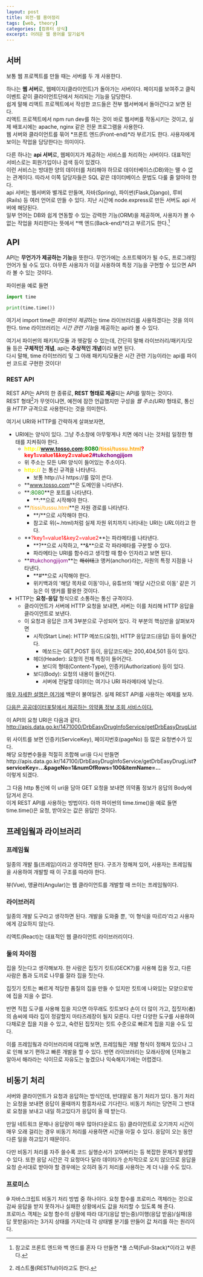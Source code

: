 ```yaml
---
layout: post
title: 외전-웹 용어정리
tags: [web, theory]
categories: [컴퓨터 상식]
excerpt: 어려운 웹 용어를 알기쉽게
---
```


## 서버

보통 웹 프로젝트를 만들 때는 서버를 두 개 사용한다.

하나는 **웹 서버**로, 웹페이지(클라이언트)가 돌아가는 서버이다. 페이지를 보여주고 클릭 이벤트 같이 클라이언트단에서 처리되는 기능을 담당한다.  
쉽게 말해 리액트 프로젝트에서 작성한 코드들은 전부 웹서버에서 돌아간다고 보면 된다.  
리액트 프로젝트에서 npm run dev를 하는 것이 바로 웹서버를 작동시키는 것이고, 실제 배포시에는 apache, nginx 같은 전문 프로그램을 사용한다.  
웹 서버와 클라이언트를 묶어 *프론트 엔드(Front-end)*라 부르기도 한다. 사용자에게 보이는 작업을 담당한다는 의미이다.

다른 하나는 **api 서버**로, 웹페이지가 제공하는 서비스를 처리하는 서버이다. 대표적인 서비스로는 회원가입이나 검색 등이 있겠다.  
이런 서비스는 방대한 양의 데이터를 처리해야 하므로 데이터베이스(DB)와는 뗄 수 없는 관계이다. 따라서 이쪽 담당자들은 SQL 같은 데이터베이스 문법도 다룰 줄 알아야 한다.  
api 서버는 웹서버와 별개로 만들며, 자바(Spring), 파이썬(Flask,Django), 루비(Rails) 등 여러 언어로 만들 수 있다. 지난 시간에 node.express로 만든 서버도 api 서버에 해당된다.  
일부 언어는 DB와 쉽게 연동할 수 있는 강력한 기능(ORM)을 제공하며, 사용자가 볼 수 없는 작업을 처리한다는 뜻에서 *백 엔드(Back-end)*라고 부르기도 한다.[^1]

## API

API는 **무언가가 제공하는 기능**을 뜻한다. 무언가에는 소프트웨어가 될 수도, 프로그래밍 언어가 될 수도 있다. 아무튼 사용자가 이걸 사용하여 특정 기능을 구현할 수 있으면 API라 볼 수 있는 것이다.

파이썬을 예로 들면

```python
import time

print(time.time())
```

여기서 import time은 *파이썬이 제공*하는 time 라이브러리를 사용하겠다는 것을 의미한다. time 라이브러리는 *시간 관련 기능*을 제공하는 api라 볼 수 있다.

여기서 파이썬의 패키지/모듈 과 헷갈릴 수 있는데, 간단히 말해 라이브러리/패키지/모듈 등은 **구체적인 개념**, api는 **추상적인 개념**이라 보면 된다.  
다시 말해, time 라이브러리 및 그 아래 패키지/모듈은 시간 관련 기능이라는 api를 파이썬 코드로 구현한 것이다!

### REST API

REST API는 API의 한 종류로, **REST 형태로 제공**되는 API를 말하는 것이다.  
REST 형태[^2]가 무엇이냐면, 예전에 잠깐 언급했지만 구성을 _웹 주소(URI)_ 형태로, 통신을 _HTTP_ 규격으로 사용한다는 것을 의미한다.

여기서 URI와 HTTP를 간략하게 살펴보자면,

- URI에는 양식이 있다. 그냥 주소창에 아무렇게나 치면 에러 나는 것처럼 일정한 형태를 지켜줘야 한다.
  - **<span style="color:yellow">http://</span><span style="color:blue">www.tosso.com</span><span style="color:green">:8080</span><span style="color:orange">/tissi/tussu.html</span><span style="color:red">?key1=value1&key2=value2</span><span style="color:purple">#tukchongjijom</span>**
  - 위 주소는 모든 URI 양식이 들어있는 주소이다.
  - **<span style="color:yellow">http://</span>** 는 통신 규격을 나타낸다.
    - 보통 http://나 https://를 많이 쓴다.
  - **<span style="color:blue">www.tosso.com</span>**은 도메인을 나타낸다.
  - **<span style="color:green">:8080</span>**은 포트를 나타낸다.
    - **:**으로 시작해야 한다.
  - **<span style="color:orange">/tissi/tussu.html</span>**은 자원 경로를 나타낸다.
    - **/**으로 시작해야 한다.
    - 참고로 위(~.html)처럼 실제 자원 위치까지 나타내는 URI는 *URL*이라고 한다.
  - **<span style="color:red">?key1=value1&key2=value2</span>**는 파라메타를 나타낸다.
    - **?**으로 시작하고, **&**으로 각 파라메타를 구분할 수 있다.
    - 파라메타는 URI를 함수라고 생각할 때 함수 인자라고 보면 된다.
  - **<span style="color:purple">#tukchongjijom</span>**는 ~~해쉬태그~~ 앵커(anchor)라는, 자원의 특정 지점을 나타낸다.
    - **#**으로 시작해야 한다.
    - 위키백과의 '해당 목차로 이동'이나, 유튜브의 '해당 시간으로 이동' 같은 기능은 이 앵커를 활용한 것이다.
- HTTP는 **요청-응답** 형식으로 소통하는 통신 규격이다.
  - 클라이언트가 서버에 HTTP 요청을 보내면, 서버는 이를 처리해 HTTP 응답을 클라이언트로 보낸다.
  - 이 요청과 응답은 크게 3부분으로 구성되어 있다. 각 부분의 핵심만을 살펴보자면
    - 시작(Start Line): HTTP 메쏘드(요청), HTTP 응답코드(응답) 등이 들어간다.
      - 메쏘드는 GET,POST 등이, 응답코드에는 200,404,501 등이 있다.
    - 헤더(Header): 요청의 전체 특징이 들어간다.
      - 보디의 형태(Content-Type), 인증키(Authorization) 등이 있다.
    - 보디(Body): 요청의 내용이 들어간다.
      - 서버에 전달할 데이터는 여기나 URI 파라메타에 넣는다.

[매우 자세한 설명은 여기에](https://developer.mozilla.org/ko/docs/Web/HTTP/Overview)
백문이 불여일견. 실제 REST API를 사용하는 예제를 보자.

[다음은 공공데이터포탈에서 제공하는 의약품 정보 조회 서비스이다.](https://www.data.go.kr/data/15075057/openapi.do)

이 API의 요청 URI은 다음과 같다.
http://apis.data.go.kr/1471000/DrbEasyDrugInfoService/getDrbEasyDrugList

위 사이트를 보면 인증키(ServiceKey), 페이지번호(pageNo) 등 많은 요청변수가 있다.  
해당 요청변수들을 적절히 조합해 uri을 다시 만들면  
http://<hi1>apis.data<hi2>.go.kr/147100/DrbEasyDrugInfoService/getDrbEasyDrugList<hi3>**?serviceKey=...&pageNo=1&numOfRows=100&itemName=...**  
이렇게 되겠다.

그 다음 http 통신에 이 uri을 담아 GET 요청을 보내면 의약품 정보가 응답의 Body에 담겨서 온다.  
이게 REST API를 사용하는 방법이다. 아까 파이썬의 time.time()을 예로 들면  
time.time()은 요청, 받아오는 값은 응답인 것이다.

## 프레임웤과 라이브러리

### 프레임웤

일종의 개발 틀(프레임)이라고 생각하면 된다. 구조가 정해져 있어, 사용자는 프레임웤을 사용하여 개발할 때 이 구조를 따라야 한다.

뷰(Vue), 앵귤러(Angular)는 웹 클라이언트를 개발할 때 쓰이는 프레임웤이다.

### 라이브러리

일종의 개발 도구라고 생각하면 된다. 개발을 도와줄 뿐, '이 형식을 따르라'라고 사용자에게 강요하지 않는다.

리액트(React)는 대표적인 웹 클라이언트 라이브러리이다.

### 둘의 차이점

집을 짓는다고 생각해보자. 한 사람은 집짓기 킷트(GECK?)를 사용해 집을 짓고, 다른 사람은 톱과 도끼로 나무를 잘라 집을 짓는다.

집짓기 킷트는 빠르게 적당한 품질의 집을 만들 수 있지만 킷트에 나와있는 모양으로밖에 집을 지을 수 없다.

반면 직접 도구를 사용해 집을 지으면 아무래도 킷트보다 손이 더 많이 가고, 집짓자(者)의 솜씨에 따라 집이 정갈할지 마타즈레장이 될지 모른다. 다만 다양한 도구를 사용하여 다채로운 집을 지을 수 있고, 숙련된 집짓자는 킷트 수준으로 빠르게 집을 지을 수도 있다.

이를 프레임웤과 라이브러리에 대입해 보면, 프레임웤은 개발 형식이 정해져 있으나 그로 인해 보기 편하고 빠른 개발을 할 수 있다. 반면 라이브러리는 모래사장에 던져놓고 알아서 해라라는 식이므로 자유도는 높겠으나 익숙해지기에는 어렵겠다.

## 비동기 처리

서버와 클라이언트가 요청과 응답하는 방식인데, 반대말로 동기 처리가 있다. 동기 처리는 요청을 보내면 응답이 올때까지 함흥차사로 기다린다. 비동기 처리는 당연히 그 반대로 요청을 보내고 내일 하고있다가 응답이 올 때 받는다.

만일 네트워크 문제나 응답량이 매우 많아(다운로드 등) 클라이언트로 오기까지 시간이 매우 오래 걸리는 경우 비동기 처리를 사용하면 시간을 아낄 수 있다. 응답이 오는 동안 다른 일을 하고있기 때문이다.

다만 비동기 처리를 자주 쓸수록 코드 실행순서가 꼬여버리는 등 복잡한 문제가 발생할 수 있다. 또한 응답 시간은 각 요청마다 달라 데이타가 순차적으로 오지 않으므로 응답을 요청 순서대로 받아야 할 경우에는 오히려 동기 처리를 사용하는 게 더 나을 수도 있다.

### 프로미스

~~9~~ 자바스크립트 비동기 처리 방법 중 하나이다. 요청 함수를 프로미스 객체라는 것으로 감싸 응답을 받지 못하거나 실패한 상황에서도 값을 처리할 수 있도록 해 준다.  
프로미스 객체는 요청 함수의 상황에 따라 대기(응답 받는중)/이행(응답 받음)/실패(응답 못받음)라는 3가지 상태를 가지는데 각 상태별 분기를 만들어 값 처리를 하는 원리이다.

[^1]: 참고로 프론트 엔드와 백 엔드를 혼자 다 만들면 *풀 스택(Full-Stack)*이라고 부른다.
[^2]: 레스트풀(RESTful)이라고도 한다.
